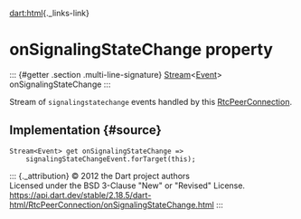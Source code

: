 [dart:html](../../dart-html/dart-html-library){._links-link}

onSignalingStateChange property
===============================

::: {#getter .section .multi-line-signature}
[Stream](../../dart-async/stream-class)\<[Event](../event-class)\>
onSignalingStateChange
:::

Stream of `signalingstatechange` events handled by this
[RtcPeerConnection](../rtcpeerconnection-class).

Implementation {#source}
--------------

``` {.language-dart data-language="dart"}
Stream<Event> get onSignalingStateChange =>
    signalingStateChangeEvent.forTarget(this);
```

::: {._attribution}
© 2012 the Dart project authors\
Licensed under the BSD 3-Clause \"New\" or \"Revised\" License.\
<https://api.dart.dev/stable/2.18.5/dart-html/RtcPeerConnection/onSignalingStateChange.html>
:::
